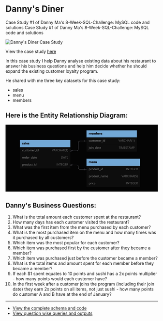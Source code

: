 # Danny's Diner
Case Study #1 of Danny Ma's 8-Week-SQL-Challenge: MySQL code and solutions
Case Study #1 of Danny Ma's 8-Week-SQL-Challenge: MySQL code and solutions

![Danny's Diner Case Study](https://8weeksqlchallenge.com/images/case-study-designs/1.png)

View the case study [here](https://8weeksqlchallenge.com/case-study-1/)

In this case study I help Danny analyse existing data about his restaurant to answer his business questions and help him decide whether he should expand the existing customer loyalty program. 

He shared with me three key datasets for this case study:
+ sales
+ menu
+ members

## Here is the Entity Relationship Diagram:
![ERD](https://github.com/ItsAmitBhaskar/Danny_s-Diner/blob/main/ERD%20for%20DD.jpg?raw=true)

## Danny's Business Questions:
1. What is the total amount each customer spent at the restaurant?
2. How many days has each customer visited the restaurant?
3. What was the first item from the menu purchased by each customer?
4. What is the most purchased item on the menu and how many times was it purchased by all customers?
5. Which item was the most popular for each customer?
6. Which item was purchased first by the customer after they became a member?
7. Which item was purchased just before the customer became a member?
8. What is the total items and amount spent for each member before they became a member?
9. If each $1 spent equates to 10 points and sushi has a 2x points multiplier - how many points would each customer have?
10. In the first week after a customer joins the program (including their join date) they earn 2x points on all items, not just sushi - how many points do customer A and B have at the end of January?
***

+ [View the complete schema and code](https://github.com/ItsAmitBhaskar/Danny_s-Diner/blob/main/Schema_and_Code.sql)
+ [View question wise queries and outputs](https://github.com/ItsAmitBhaskar/Danny_s-Diner/blob/main/Schema_and_Code.sql)

